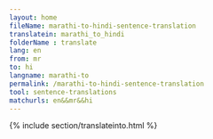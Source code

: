 ```yaml
---
layout: home
fileName: marathi-to-hindi-sentence-translation
translatein: marathi_to_hindi
folderName : translate
lang: en
from: mr
to: hi
langname: marathi-to
permalink: /marathi-to-hindi-sentence-translation
tool: sentence-translations
matchurls: en&&mr&&hi
---
```

{% include section/translateinto.html %}
